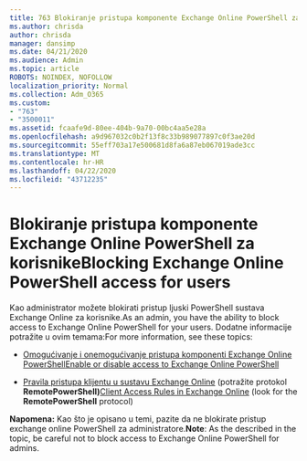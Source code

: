 ```yaml
---
title: 763 Blokiranje pristupa komponente Exchange Online PowerShell za korisnike
ms.author: chrisda
author: chrisda
manager: dansimp
ms.date: 04/21/2020
ms.audience: Admin
ms.topic: article
ROBOTS: NOINDEX, NOFOLLOW
localization_priority: Normal
ms.collection: Adm_O365
ms.custom:
- "763"
- "3500011"
ms.assetid: fcaafe9d-80ee-404b-9a70-00bc4aa5e28a
ms.openlocfilehash: a9d967032c0b2f13f8c33b989077897c0f3ae20d
ms.sourcegitcommit: 55eff703a17e500681d8fa6a87eb067019ade3cc
ms.translationtype: MT
ms.contentlocale: hr-HR
ms.lasthandoff: 04/22/2020
ms.locfileid: "43712235"
---
```

# <a name="blocking-exchange-online-powershell-access-for-users"></a><span data-ttu-id="79f39-102">Blokiranje pristupa komponente Exchange Online PowerShell za korisnike</span><span class="sxs-lookup"><span data-stu-id="79f39-102">Blocking Exchange Online PowerShell access for users</span></span>
<span data-ttu-id="79f39-103">Kao administrator možete blokirati pristup ljuski PowerShell sustava Exchange Online za korisnike.</span><span class="sxs-lookup"><span data-stu-id="79f39-103">As an admin, you have the ability to block access to Exchange Online PowerShell for your users.</span></span> <span data-ttu-id="79f39-104">Dodatne informacije potražite u ovim temama:</span><span class="sxs-lookup"><span data-stu-id="79f39-104">For more information, see these topics:</span></span>

- [<span data-ttu-id="79f39-105">Omogućivanje i onemogućivanje pristupa komponenti Exchange Online PowerShell</span><span class="sxs-lookup"><span data-stu-id="79f39-105">Enable or disable access to Exchange Online PowerShell</span></span>](https://docs.microsoft.com/powershell/exchange/exchange-online/disable-access-to-exchange-online-powershell)

- <span data-ttu-id="79f39-106">[Pravila pristupa klijentu u sustavu Exchange Online](https://technet.microsoft.com/library/mt842508.aspx) (potražite protokol **RemotePowerShell)**</span><span class="sxs-lookup"><span data-stu-id="79f39-106">[Client Access Rules in Exchange Online](https://technet.microsoft.com/library/mt842508.aspx) (look for the **RemotePowerShell** protocol)</span></span> 

<span data-ttu-id="79f39-107">**Napomena:** Kao što je opisano u temi, pazite da ne blokirate pristup exchange online PowerShell za administratore.</span><span class="sxs-lookup"><span data-stu-id="79f39-107">**Note**: As the described in the topic, be careful not to block access to Exchange Online PowerShell for admins.</span></span>
